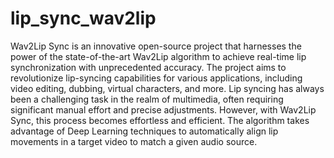 # lip_sync_wav2lip
Wav2Lip Sync is an innovative open-source project that harnesses the power of the state-of-the-art Wav2Lip algorithm to achieve real-time lip synchronization with unprecedented accuracy. The project aims to revolutionize lip-syncing capabilities for various applications, including video editing, dubbing, virtual characters, and more. 
Lip syncing has always been a challenging task in the realm of multimedia, often requiring significant manual effort and precise adjustments. However, with Wav2Lip Sync, this process becomes effortless and efficient. The algorithm takes advantage of Deep Learning techniques to automatically align lip movements in a target video to match a given audio source.

